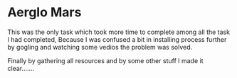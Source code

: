 # Aerglo Mars

This was the only task which took more time to complete among all the task I had completed, Because I was confused a bit in installing process further by gogling and watching some vedios the problem was solved.

Finally by gathering all resources and by some other stuff I made it clear....... 


